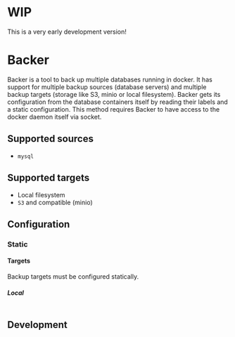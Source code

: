 # WIP
This is a very early development version!
 
# Backer
Backer is a tool to back up multiple databases running in docker.
It has support for multiple backup sources (database servers) and multiple backup targets (storage like S3, minio or local filesystem).
Backer gets its configuration from the database containers itself by reading their labels and a static configuration.
This method requires Backer to have access to the docker daemon itself via socket. 

## Supported sources
- `mysql`

## Supported targets
- Local filesystem
- `S3` and compatible (minio)

## Configuration

### Static

#### Targets
Backup targets must be configured statically.

##### Local
```json

```

## Development
